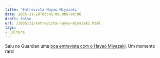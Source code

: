 ```yaml
---
title: 'Entrevista Hayao Miyazaki'
date: 2005-11-29T08:45:00.000-08:00
draft: false
url: /2005/11/entrevista-hayao-miyazaki.html
tags: 
- Cultura
---
```


Saiu no Guardian uma [boa entrevista com o Hayao Miyazaki](http://film.guardian.co.uk/interview/interviewpages/0,6737,1569689,00.html). Um momento raro!
